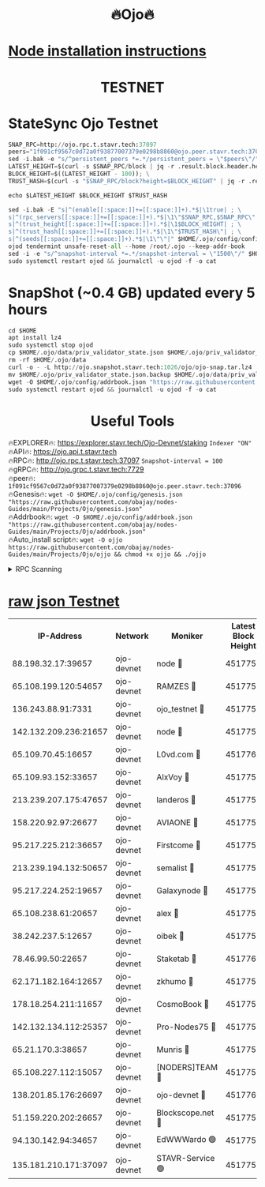 <h1 align="center"> 🔥Ojo🔥</h1>

[Node installation instructions](https://github.com/obajay/nodes-Guides/tree/main/Projects/Ojo)
=

<h1 align="center"> TESTNET</h1>

# StateSync Ojo Testnet
```python
SNAP_RPC=http://ojo.rpc.t.stavr.tech:37097
peers="1f091cf9567c0d72a0f93877007379e0298b8860@ojo.peer.stavr.tech:37096"
sed -i.bak -e "s/^persistent_peers *=.*/persistent_peers = \"$peers\"/" $HOME/.ojo/config/config.toml
LATEST_HEIGHT=$(curl -s $SNAP_RPC/block | jq -r .result.block.header.height); \
BLOCK_HEIGHT=$((LATEST_HEIGHT - 100)); \
TRUST_HASH=$(curl -s "$SNAP_RPC/block?height=$BLOCK_HEIGHT" | jq -r .result.block_id.hash)

echo $LATEST_HEIGHT $BLOCK_HEIGHT $TRUST_HASH

sed -i.bak -E "s|^(enable[[:space:]]+=[[:space:]]+).*$|\1true| ; \
s|^(rpc_servers[[:space:]]+=[[:space:]]+).*$|\1\"$SNAP_RPC,$SNAP_RPC\"| ; \
s|^(trust_height[[:space:]]+=[[:space:]]+).*$|\1$BLOCK_HEIGHT| ; \
s|^(trust_hash[[:space:]]+=[[:space:]]+).*$|\1\"$TRUST_HASH\"| ; \
s|^(seeds[[:space:]]+=[[:space:]]+).*$|\1\"\"|" $HOME/.ojo/config/config.toml
ojod tendermint unsafe-reset-all --home /root/.ojo --keep-addr-book
sed -i -e "s/^snapshot-interval *=.*/snapshot-interval = \"1500\"/" $HOME/.ojo/config/app.toml
sudo systemctl restart ojod && journalctl -u ojod -f -o cat
```
# SnapShot (~0.4 GB) updated every 5 hours
```python
cd $HOME
apt install lz4
sudo systemctl stop ojod
cp $HOME/.ojo/data/priv_validator_state.json $HOME/.ojo/priv_validator_state.json.backup
rm -rf $HOME/.ojo/data
curl -o - -L http://ojo.snapshot.stavr.tech:1026/ojo/ojo-snap.tar.lz4 | lz4 -c -d - | tar -x -C $HOME/.ojo --strip-components 2
mv $HOME/.ojo/priv_validator_state.json.backup $HOME/.ojo/data/priv_validator_state.json
wget -O $HOME/.ojo/config/addrbook.json "https://raw.githubusercontent.com/obajay/nodes-Guides/main/Projects/Ojo/addrbook.json"
sudo systemctl restart ojod && journalctl -u ojod -f -o cat
```
 <h1 align="center"> Useful Tools</h1>

🔥EXPLORER🔥:        https://explorer.stavr.tech/Ojo-Devnet/staking        `Indexer "ON"` \
🔥API🔥:                     https://ojo.api.t.stavr.tech \
🔥RPC🔥:                    http://ojo.rpc.t.stavr.tech:37097              `Snapshot-interval = 100` \
🔥gRPC🔥:                  http://ojo.grpc.t.stavr.tech:7729 \
🔥peer🔥:                   `1f091cf9567c0d72a0f93877007379e0298b8860@ojo.peer.stavr.tech:37096` \
🔥Genesis🔥:    ```wget -O $HOME/.ojo/config/genesis.json "https://raw.githubusercontent.com/obajay/nodes-Guides/main/Projects/Ojo/genesis.json"``` \
🔥Addrbook🔥:    ```wget -O $HOME/.ojo/config/addrbook.json "https://raw.githubusercontent.com/obajay/nodes-Guides/main/Projects/Ojo/addrbook.json"``` \
🔥Auto_install script🔥: ```wget -O ojjo https://raw.githubusercontent.com/obajay/nodes-Guides/main/Projects/Ojo/ojjo && chmod +x ojjo && ./ojjo```


<details>
<summary>RPC Scanning</summary>

<h2 align="center"> We scan nodes in real time every 4 hours. And we provide the final result of RPC endpoints.
We cannot influence the operation of these nodes in any way. </h2>


```python
If Voting Power is higher than 0 --> then the Node is a validator of the network and may be subject to attack and be a potential threat to the chain.
```
```python
We marked such validators with a red symbol
```

</details>

[raw json Testnet](https://rpc-check.ojot.stavr.tech/ojot/rpc-ojot-result.json)
=


<table><tr><th>IP-Address</th><th>Network</th><th>Moniker</th><th>Latest Block Height</th><th>Earliest Block Height</th><th>Catching Up</th><th>Tx Index</th><th>Voting Power</th><th>Scan Time</th></tr><tr><td>88.198.32.17:39657</td><td>ojo-devnet</td><td>node 🔴</td><td>4517759</td><td>300001</td><td>False</td><td>on</td><td>65654</td><td>2023-12-16T13:20:10.085103632UTC</td></tr><tr><td>65.108.199.120:54657</td><td>ojo-devnet</td><td>RAMZES 🔴</td><td>4517753</td><td>306156</td><td>False</td><td>on</td><td>15420</td><td>2023-12-16T13:19:41.762720790UTC</td></tr><tr><td>136.243.88.91:7331</td><td>ojo-devnet</td><td>ojo_testnet 🔴</td><td>4517755</td><td>308845</td><td>False</td><td>on</td><td>1000</td><td>2023-12-16T13:19:48.925690031UTC</td></tr><tr><td>142.132.209.236:21657</td><td>ojo-devnet</td><td>node 🔴</td><td>4517758</td><td>350001</td><td>False</td><td>on</td><td>1999</td><td>2023-12-16T13:20:06.934028920UTC</td></tr><tr><td>65.109.70.45:16657</td><td>ojo-devnet</td><td>L0vd.com 🔴</td><td>4517760</td><td>695918</td><td>False</td><td>off</td><td>998</td><td>2023-12-16T13:20:15.808939090UTC</td></tr><tr><td>65.109.93.152:33657</td><td>ojo-devnet</td><td>AlxVoy 🔴</td><td>4517758</td><td>2319801</td><td>False</td><td>on</td><td>4536782</td><td>2023-12-16T13:20:06.660599083UTC</td></tr><tr><td>213.239.207.175:47657</td><td>ojo-devnet</td><td>landeros 🔴</td><td>4517757</td><td>2714001</td><td>False</td><td>off</td><td>11083</td><td>2023-12-16T13:20:01.883022213UTC</td></tr><tr><td>158.220.92.97:26677</td><td>ojo-devnet</td><td>AVIAONE 🔴</td><td>4517757</td><td>2754001</td><td>False</td><td>on</td><td>13867</td><td>2023-12-16T13:20:01.591433960UTC</td></tr><tr><td>95.217.225.212:36657</td><td>ojo-devnet</td><td>Firstcome 🔴</td><td>4517755</td><td>2985946</td><td>False</td><td>on</td><td>13566</td><td>2023-12-16T13:19:48.635530669UTC</td></tr><tr><td>213.239.194.132:50657</td><td>ojo-devnet</td><td>semalist 🔴</td><td>4517754</td><td>3223522</td><td>False</td><td>on</td><td>19037</td><td>2023-12-16T13:19:42.055973564UTC</td></tr><tr><td>95.217.224.252:19657</td><td>ojo-devnet</td><td>Galaxynode 🔴</td><td>4517759</td><td>3685492</td><td>False</td><td>on</td><td>11888</td><td>2023-12-16T13:20:12.749944465UTC</td></tr><tr><td>65.108.238.61:20657</td><td>ojo-devnet</td><td>alex 🔴</td><td>4517753</td><td>4158001</td><td>False</td><td>on</td><td>11359</td><td>2023-12-16T13:19:41.288423110UTC</td></tr><tr><td>38.242.237.5:12657</td><td>ojo-devnet</td><td>oibek 🔴</td><td>4517753</td><td>4196001</td><td>False</td><td>off</td><td>1051</td><td>2023-12-16T13:19:42.377417473UTC</td></tr><tr><td>78.46.99.50:22657</td><td>ojo-devnet</td><td>Staketab 🔴</td><td>4517760</td><td>4254801</td><td>False</td><td>on</td><td>1276</td><td>2023-12-16T13:20:16.090311214UTC</td></tr><tr><td>62.171.182.164:12657</td><td>ojo-devnet</td><td>zkhumo 🔴</td><td>4517758</td><td>4384001</td><td>False</td><td>off</td><td>998</td><td>2023-12-16T13:20:07.305333615UTC</td></tr><tr><td>178.18.254.211:11657</td><td>ojo-devnet</td><td>CosmoBook 🔴</td><td>4517758</td><td>4392001</td><td>False</td><td>off</td><td>1068</td><td>2023-12-16T13:20:07.772698154UTC</td></tr><tr><td>142.132.134.112:25357</td><td>ojo-devnet</td><td>Pro-Nodes75 🔴</td><td>4517754</td><td>4417754</td><td>False</td><td>on</td><td>24651</td><td>2023-12-16T13:19:45.793723409UTC</td></tr><tr><td>65.21.170.3:38657</td><td>ojo-devnet</td><td>Munris 🔴</td><td>4517755</td><td>4417755</td><td>False</td><td>off</td><td>20123</td><td>2023-12-16T13:19:48.229612496UTC</td></tr><tr><td>65.108.227.112:15057</td><td>ojo-devnet</td><td>[NODERS]TEAM 🔴</td><td>4517759</td><td>4417759</td><td>False</td><td>off</td><td>9999</td><td>2023-12-16T13:20:13.122313026UTC</td></tr><tr><td>138.201.85.176:26697</td><td>ojo-devnet</td><td>ojo-devnet 🔴</td><td>4517760</td><td>4417760</td><td>False</td><td>on</td><td>1000024000</td><td>2023-12-16T13:20:15.474642734UTC</td></tr><tr><td>51.159.220.202:26657</td><td>ojo-devnet</td><td>Blockscope.net 🔴</td><td>4517753</td><td>4425001</td><td>False</td><td>on</td><td>981</td><td>2023-12-16T13:19:40.927528200UTC</td></tr><tr><td>94.130.142.94:34657</td><td>ojo-devnet</td><td>EdWWWardo 🟢</td><td>4517758</td><td>4438946</td><td>False</td><td>on</td><td>0</td><td>2023-12-16T13:20:04.259419819UTC</td></tr><tr><td>135.181.210.171:37097</td><td>ojo-devnet</td><td>STAVR-Service 🟢</td><td>4517754</td><td>4515701</td><td>False</td><td>on</td><td>0</td><td>2023-12-16T13:19:43.438704409UTC</td></tr></table>